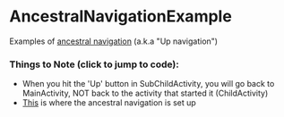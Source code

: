 # AncestralNavigationExample
Examples of [ancestral navigation](https://developer.android.com/training/implementing-navigation/ancestral)
(a.k.a "Up navigation")

### Things to Note (click to jump to code):
- When you hit the 'Up' button in SubChildActivity, you will go
back to MainActivity, NOT back to the activity that started it
 (ChildActivity)
- [This](https://github.com/joegalley/AndroidExamples/blob/master/AncestralNavigationExample/app/src/main/AndroidManifest.xml#L29)
 is where the ancestral navigation is set up